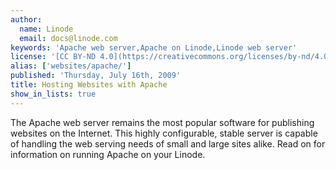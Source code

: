 ```yaml
---
author:
  name: Linode
  email: docs@linode.com
keywords: 'Apache web server,Apache on Linode,Linode web server'
license: '[CC BY-ND 4.0](https://creativecommons.org/licenses/by-nd/4.0)'
alias: ['websites/apache/']
published: 'Thursday, July 16th, 2009'
title: Hosting Websites with Apache
show_in_lists: true
---
```


The Apache web server remains the most popular software for publishing websites on the Internet. This highly configurable, stable server is capable of handling the web serving needs of small and large sites alike. Read on for information on running Apache on your Linode.
